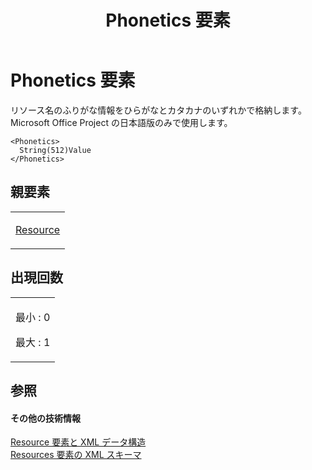 ﻿---
title: Phonetics 要素
TOCTitle: Phonetics 要素
ms:assetid: ac3e19fc-1b16-4b2b-a8ee-5739173445ee
ms:mtpsurl: https://msdn.microsoft.com/ja-jp/library/Bb968636(v=office.12)
ms:contentKeyID: 16744403
ms.date: 06/30/2008
mtps_version: v=office.12
ms.translationtype: HT
---

# Phonetics 要素

リソース名のふりがな情報をひらがなとカタカナのいずれかで格納します。Microsoft Office Project の日本語版のみで使用します。

    <Phonetics>
      String(512)Value
    </Phonetics>

## 親要素

<table>
<colgroup>
<col style="width: 100%" />
</colgroup>
<tbody>
<tr class="odd">
<td><p><a href="resource-element.md">Resource</a></p></td>
</tr>
</tbody>
</table>


## 出現回数


<table>
<colgroup>
<col style="width: 100%" />
</colgroup>
<tbody>
<tr class="odd">
<td><p>最小 : 0</p>
<p>最大 : 1</p></td>
</tr>
</tbody>
</table>


## 参照

#### その他の技術情報

[Resource 要素と XML データ構造](resource-elements-and-xml-structure.md)  
[Resources 要素の XML スキーマ](xml-schema-for-the-resources-element.md)

